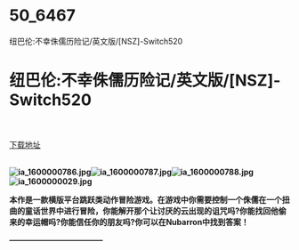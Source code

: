 # 50_6467
纽巴伦:不幸侏儒历险记/英文版/[NSZ]-Switch520
# 纽巴伦:不幸侏儒历险记/英文版/[NSZ]-Switch520
 <br/></br>
[下载地址](https://www.switch520.cc/article/6467 "下载地址")
<br/></br>

<p><span><strong><img src="https://ddcdn.jd.com/ddimg/jfs/t1/138491/27/9743/55819/5f76e808E8d8f6153/4e0d3a23d4e0a5e1.jpg" alt="ia_1600000786.jpg" title="ia_1600000786.jpg"><img src="https://ddcdn.jd.com/ddimg/jfs/t1/139317/33/9754/49259/5f76e810Eaded7ca8/14455af5254262c6.jpg" alt="ia_1600000787.jpg" title="ia_1600000787.jpg"><img src="https://ddcdn.jd.com/ddimg/jfs/t1/140707/21/9768/54598/5f76e810E75d29253/38d1b69752c0f62b.jpg" alt="ia_1600000788.jpg" title="ia_1600000788.jpg"><img src="https://ddcdn.jd.com/ddimg/jfs/t1/113755/16/19025/56666/5f76e811Ebf034d12/1076749ebcba45be.jpg" alt="ia_1600000029.jpg" title="ia_1600000029.jpg"> &nbsp;<br></strong></span></p>
<p></p>
<p><span><strong>本作是一款横版平台跳跃类动作冒险游戏。在游戏中你需要控制一个侏儒在一个扭曲的童话世界中进行冒险，你能解开那个让讨厌的云出现的诅咒吗?你能找回他偷来的幸运帽吗?你能信任你的朋友吗?你可以在Nubarron中找到答案！</strong></span></p>
<p><span><strong>————————————</strong></span></p>
